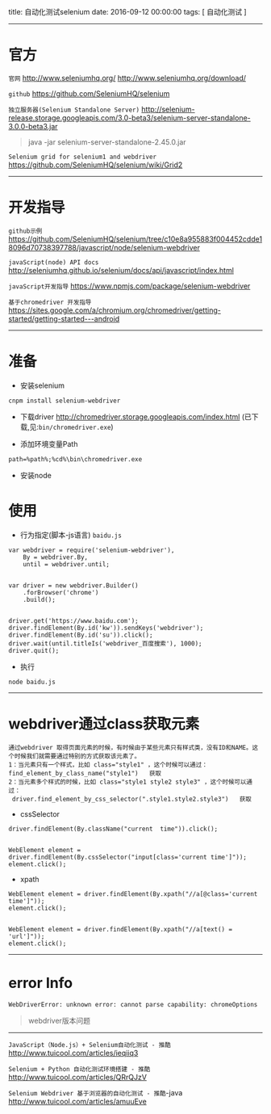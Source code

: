 title: 自动化测试selenium
date: 2016-09-12 00:00:00
tags: [ 自动化测试 ]
 
---


# 官方
`官网` 
http://www.seleniumhq.org/
http://www.seleniumhq.org/download/


`github`
https://github.com/SeleniumHQ/selenium


`独立服务器(Selenium Standalone Server)`
http://selenium-release.storage.googleapis.com/3.0-beta3/selenium-server-standalone-3.0.0-beta3.jar
>java -jar selenium-server-standalone-2.45.0.jar


`Selenium grid for selenium1 and webdriver`
https://github.com/SeleniumHQ/selenium/wiki/Grid2


---
# 开发指导
`github示例`
https://github.com/SeleniumHQ/selenium/tree/c10e8a955883f004452cdde18096d70738397788/javascript/node/selenium-webdriver


`javaScript(node) API docs`
http://seleniumhq.github.io/selenium/docs/api/javascript/index.html


`javaScript开发指导`
https://www.npmjs.com/package/selenium-webdriver


`基于chromedriver 开发指导`
https://sites.google.com/a/chromium.org/chromedriver/getting-started/getting-started---android


---


# 准备
- 安装selenium
```
cnpm install selenium-webdriver
```


- 下载driver
http://chromedriver.storage.googleapis.com/index.html
(已下载,见:`bin/chromedriver.exe`)


- 添加环境变量Path
```
path=%path%;%cd%\bin\chromedriver.exe
```


- 安装node


# 使用
- 行为指定(脚本-js语言) `baidu.js`
```
var webdriver = require('selenium-webdriver'),
    By = webdriver.By,
    until = webdriver.until;


var driver = new webdriver.Builder()
    .forBrowser('chrome')
    .build();


driver.get('https://www.baidu.com');
driver.findElement(By.id('kw')).sendKeys('webdriver');
driver.findElement(By.id('su')).click();
driver.wait(until.titleIs('webdriver_百度搜索'), 1000);
driver.quit();
```


- 执行
```
node baidu.js
```
---
# webdriver通过class获取元素

```
通过webdriver 取得页面元素的时候，有时候由于某些元素只有样式类，没有ID和NAME。这个时候我们就需要通过特别的方式获取该元素了。
1：当元素只有一个样式，比如 class="style1" ，这个时候可以通过：
find_element_by_class_name("style1")   获取
2：当元素多个样式的时候，比如 class="style1 style2 style3" ，这个时候可以通过：
 driver.find_element_by_css_selector(".style1.style2.style3")   获取
```
-  cssSelector
```
driver.findElement(By.className("current  time")).click();


WebElement element = driver.findElement(By.cssSelector("input[class='current time']"));
element.click();
```
-  xpath
```
WebElement element = driver.findElement(By.xpath("//a[@class='current time']"));
element.click();


WebElement element = driver.findElement(By.xpath("//a[text() = 'url']"));
element.click();
```


---
# error Info
```
WebDriverError: unknown error: cannot parse capability: chromeOptions
```
>webdriver版本问题


---
`JavaScript（Node.js）+ Selenium自动化测试 - 推酷`
http://www.tuicool.com/articles/ieqiiq3


`Selenium + Python 自动化测试环境搭建 - 推酷`
http://www.tuicool.com/articles/QRrQJzV


`Selenium Webdriver 基于浏览器的自动化测试 - 推酷`-java
http://www.tuicool.com/articles/amuuEve